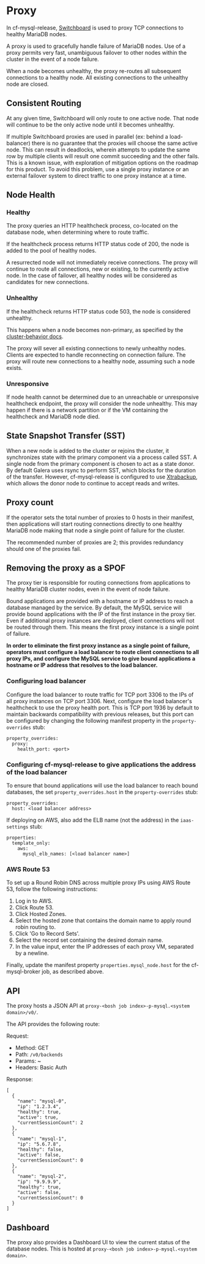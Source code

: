 # Proxy

In cf-mysql-release, [Switchboard](https://github.com/cloudfoundry-incubator/switchboard) is used to proxy TCP connections to healthy MariaDB nodes.

A proxy is used to gracefully handle failure of MariaDB nodes. Use of a proxy permits very fast, unambiguous failover to other nodes within the cluster in the event of a node failure.

When a node becomes unhealthy, the proxy re-routes all subsequent connections to a healthy node. All existing connections to the unhealthy node are closed.

## Consistent Routing

At any given time, Switchboard will only route to one active node. That node will continue to be the only active node until it becomes unhealthy.

If multiple Switchboard proxies are used in parallel (ex: behind a load-balancer) there is no guarantee that the proxies will choose the same active node. This can result in deadlocks, wherein attempts to update the same row by multiple clients will result one commit succeeding and the other fails. This is a known issue, with exploration of mitigation options on the roadmap for this product. To avoid this problem, use a single proxy instance or an external failover system to direct traffic to one proxy instance at a time.

## Node Health

### Healthy

The proxy queries an HTTP healthcheck process, co-located on the database node, when determining where to route traffic. 

If the healthcheck process returns HTTP status code of 200, the node is added to the pool of healthy nodes. 

A resurrected node will not immediately receive connections. The proxy will continue to route all connections, new or existing, to the currently active node. In the case of failover, all healthy nodes will be considered as candidates for new connections. 

### Unhealthy

If the healthcheck returns HTTP status code 503, the node is considered unhealthy. 

This happens when a node becomes non-primary, as specified by the [cluster-behavior docs](cluster-behavior.md).

The proxy will sever all existing connections to newly unhealthy nodes. Clients are expected to handle reconnecting on connection failure. The proxy will route new connections to a healthy node, assuming such a node exists.

### Unresponsive

If node health cannot be determined due to an unreachable or unresponsive healthcheck endpoint, the proxy will consider the node unhealthy. This may happen if there is a network partition or if the VM containing the healthcheck and MariaDB node died.


## State Snapshot Transfer (SST)

When a new node is added to the cluster or rejoins the cluster, it synchronizes state with the primary component via a process called SST. A single node from the primary component is chosen to act as a state donor. By default Galera uses rsync to perform SST, which blocks for the duration of the transfer. However, cf-mysql-release is configured to use [Xtrabackup](http://www.percona.com/doc/percona-xtrabackup), which allows the donor node to continue to accept reads and writes.

## Proxy count

If the operator sets the total number of proxies to 0 hosts in their manifest, then applications will start routing connections directly to one healthy MariaDB node making that node a single point of failure for the cluster.

The recommended number of proxies are 2; this provides redundancy should one of the proxies fail.

## Removing the proxy as a SPOF

The proxy tier is responsible for routing connections from applications to healthy MariaDB cluster nodes, even in the event of node failure.

Bound applications are provided with a hostname or IP address to reach a database managed by the service. By default, the MySQL service will provide bound applications with the IP of the first instance in the proxy tier. Even if additional proxy instances are deployed, client connections will not be routed through them. This means the first proxy instance is a single point of failure.

**In order to eliminate the first proxy instance as a single point of failure, operators must configure a load balancer to route client connections to all proxy IPs, and configure the MySQL service to give bound applications a hostname or IP address that resolves to the load balancer.**

### Configuring load balancer

Configure the load balancer to route traffic for TCP port 3306 to the IPs of all proxy instances on TCP port 3306.
Next, configure the load balancer's healthcheck to use the proxy health port.
This is TCP port 1936 by default to maintain backwards compatibility with previous releases, but this port can be configured by changing the following manifest property in the `property-overrides` stub:

```
property_overrides:
  proxy:
    health_port: <port>
```

### Configuring cf-mysql-release to give applications the address of the load balancer
To ensure that bound applications will use the load balancer to reach bound databases, the set `property_overrides.host` in the `property-overrides` stub:

```
property_overrides:
  host: <load balancer address>
```

If deploying on AWS, also add the ELB name (not the address) in the `iaas-settings` stub:

```
properties:
  template_only:
    aws:
      mysql_elb_names: [<load balancer name>]
```

### AWS Route 53

To set up a Round Robin DNS across multiple proxy IPs using AWS Route 53,
follow the following instructions:

1. Log in to AWS.
2. Click Route 53.
3. Click Hosted Zones.
4. Select the hosted zone that contains the domain name to apply round robin routing to.
5. Click 'Go to Record Sets'.
6. Select the record set containing the desired domain name.
7. In the value input, enter the IP addresses of each proxy VM, separated by a newline.

Finally, update the manifest property `properties.mysql_node.host` for the cf-mysql-broker job, as described above.

## API

The proxy hosts a JSON API at `proxy-<bosh job index>-p-mysql.<system domain>/v0/`.

The API provides the following route:

Request:
*  Method: GET
*  Path: `/v0/backends`
*  Params: ~
*  Headers: Basic Auth

Response:

```
[
  {
    "name": "mysql-0",
    "ip": "1.2.3.4",
    "healthy": true,
    "active": true,
    "currentSessionCount": 2
  },
  {
    "name": "mysql-1",
    "ip": "5.6.7.8",
    "healthy": false,
    "active": false,
    "currentSessionCount": 0
  },
  {
    "name": "mysql-2",
    "ip": "9.9.9.9",
    "healthy": true,
    "active": false,
    "currentSessionCount": 0
  }
]
```

## Dashboard

The proxy also provides a Dashboard UI to view the current status of the database nodes. This is hosted at `proxy-<bosh job index>-p-mysql.<system domain>`.

